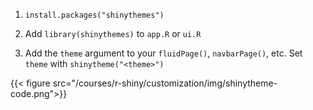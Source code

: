 1. `install.packages("shinythemes")`

2. Add `library(shinythemes)` to `app.R` or `ui.R`

3. Add the `theme` argument to your `fluidPage()`, `navbarPage()`, etc. Set `theme` with `shinytheme("<theme>")`

{{< figure src="/courses/r-shiny/customization/img/shinytheme-code.png">}}
